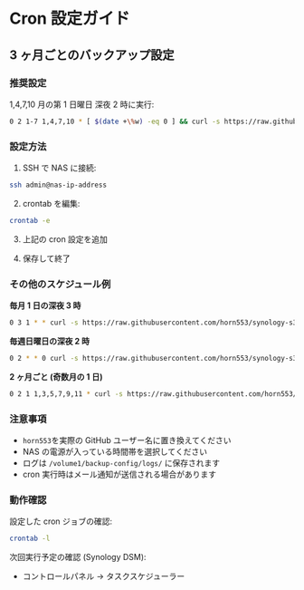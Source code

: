 # Cron 設定ガイド

## 3 ヶ月ごとのバックアップ設定

### 推奨設定

1,4,7,10 月の第 1 日曜日 深夜 2 時に実行:

```bash
0 2 1-7 1,4,7,10 * [ $(date +\%w) -eq 0 ] && curl -s https://raw.githubusercontent.com/horn553/synology-s3-backup/main/scripts/backup.sh | bash -s -- backup
```

### 設定方法

1. SSH で NAS に接続:

```bash
ssh admin@nas-ip-address
```

2. crontab を編集:

```bash
crontab -e
```

3. 上記の cron 設定を追加

4. 保存して終了

### その他のスケジュール例

**毎月 1 日の深夜 3 時**

```bash
0 3 1 * * curl -s https://raw.githubusercontent.com/horn553/synology-s3-backup/main/scripts/backup.sh | bash -s -- backup
```

**毎週日曜日の深夜 2 時**

```bash
0 2 * * 0 curl -s https://raw.githubusercontent.com/horn553/synology-s3-backup/main/scripts/backup.sh | bash -s -- backup
```

**2 ヶ月ごと (奇数月の 1 日)**

```bash
0 2 1 1,3,5,7,9,11 * curl -s https://raw.githubusercontent.com/horn553/synology-s3-backup/main/scripts/backup.sh | bash -s -- backup
```

### 注意事項

- `horn553`を実際の GitHub ユーザー名に置き換えてください
- NAS の電源が入っている時間帯を選択してください
- ログは `/volume1/backup-config/logs/` に保存されます
- cron 実行時はメール通知が送信される場合があります

### 動作確認

設定した cron ジョブの確認:

```bash
crontab -l
```

次回実行予定の確認 (Synology DSM):

- コントロールパネル → タスクスケジューラー
